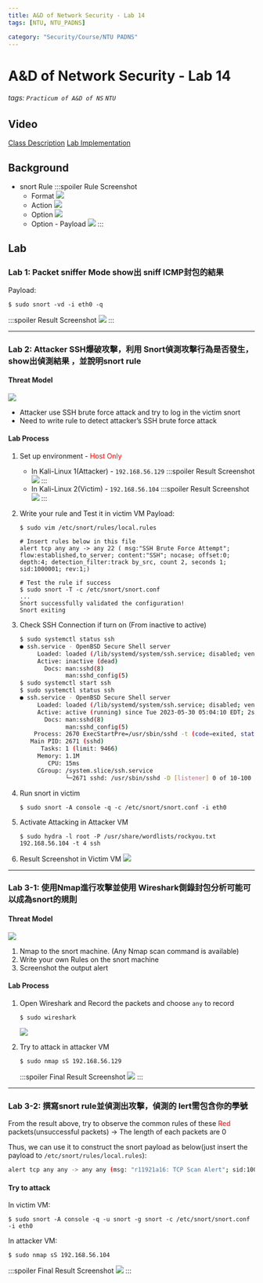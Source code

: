 ```yaml
---
title: A&D of Network Security - Lab 14
tags: [NTU, NTU_PADNS]

category: "Security/Course/NTU PADNS"
---
```


# A&D of Network Security - Lab 14
###### tags: `Practicum of A&D of NS` `NTU`

## Video
[Class Description](https://files-1.dlc.ntu.edu.tw/cool-video/202305/f4f0b276-7211-448a-812b-89b3d194ccde/transcoded.mp4?AWSAccessKeyId=C6ueMrUe5JyPkWQJAyKp&Expires=1685444669&Signature=XXKzQ0FHD31E%2FdKWhlcyX%2BcLQXg%3D)
[Lab Implementation](https://files-1.dlc.ntu.edu.tw/cool-video/202305/b494d4d3-0d67-4672-95ab-37a8c35b70b3/transcoded.mp4?AWSAccessKeyId=C6ueMrUe5JyPkWQJAyKp&Expires=1685432006&Signature=sJvf4b%2BWXnkZY3dCFmX4vHCcyy0%3D)

## Background
* snort Rule
    :::spoiler Rule Screenshot
    * Format
    ![](https://hackmd.io/_uploads/S1pKEV7Ln.png)
    * Action
    ![](https://hackmd.io/_uploads/HygsNEXI2.png)
    * Option
    ![](https://hackmd.io/_uploads/By83VNQUh.png)
    * Option - Payload
    ![](https://hackmd.io/_uploads/rJ6p44QI2.png)
    :::


## Lab

### Lab 1: Packet sniffer Mode show出 sniff ICMP封包的結果
Payload:
```bash!
$ sudo snort -vd -i eth0 -q
```
:::spoiler Result Screenshot
![](https://hackmd.io/_uploads/BJVrHN78h.png)
:::


---

### Lab 2: Attacker SSH爆破攻擊，利用 Snort偵測攻擊行為是否發生，show出偵測結果 ，並說明snort rule

#### Threat Model
![](https://hackmd.io/_uploads/SkDltNQU3.png)
* Attacker use SSH brute force attack and try to log in the victim snort
* Need to write rule to detect attacker’s SSH brute force attack

#### Lab Process
1. Set up environment - <font color="FF0000">Host Only</font>
    * In Kali-Linux 1(Attacker) - `192.168.56.129`
        :::spoiler Result Screenshot
        ![](https://hackmd.io/_uploads/Hkd6FEmI3.png)
        :::
    * In Kali-Linux 2(Victim) - `192.168.56.104`
        :::spoiler Result Screenshot
        ![](https://hackmd.io/_uploads/HkoYt4QU2.png)
        :::
        
2. Write your rule and Test it in victim VM
Payload:
    ```bash!
    $ sudo vim /etc/snort/rules/local.rules

    # Insert rules below in this file
    alert tcp any any -> any 22 ( msg:"SSH Brute Force Attempt"; flow:established,to_server; content:"SSH"; nocase; offset:0; depth:4; detection_filter:track by_src, count 2, seconds 1; sid:1000001; rev:1;)

    # Test the rule if success
    $ sudo snort -T -c /etc/snort/snort.conf
    ...
    Snort successfully validated the configuration!
    Snort exiting
    ```

3. Check SSH Connection if turn on (From inactive to active)
    ```bash
    $ sudo systemctl status ssh
    ● ssh.service - OpenBSD Secure Shell server
         Loaded: loaded (/lib/systemd/system/ssh.service; disabled; vendor preset: disabled)
         Active: inactive (dead)
           Docs: man:sshd(8)
                 man:sshd_config(5)
    $ sudo systemctl start ssh
    $ sudo systemctl status ssh
    ● ssh.service - OpenBSD Secure Shell server
         Loaded: loaded (/lib/systemd/system/ssh.service; disabled; vendor preset: disabled)
         Active: active (running) since Tue 2023-05-30 05:04:10 EDT; 2s ago
           Docs: man:sshd(8)
                 man:sshd_config(5)
        Process: 2670 ExecStartPre=/usr/sbin/sshd -t (code=exited, status=0/SUCCESS)
       Main PID: 2671 (sshd)
          Tasks: 1 (limit: 9466)
         Memory: 1.1M
            CPU: 15ms
         CGroup: /system.slice/ssh.service
                 └─2671 sshd: /usr/sbin/sshd -D [listener] 0 of 10-100 startups
    ```
4. Run snort in victim
    ```bash!
    $ sudo snort -A console -q -c /etc/snort/snort.conf -i eth0
    ```

5. Activate Attacking in Attacker VM
    ```bash!
    $ sudo hydra -l root -P /usr/share/wordlists/rockyou.txt 192.168.56.104 -t 4 ssh
    ```
6. Result Screenshot in Victim VM
    ![](https://hackmd.io/_uploads/SJ0U0VmUh.png)


---

### Lab 3-1: 使用Nmap進行攻擊並使用 Wireshark側錄封包分析可能可以成為snort的規則

#### Threat Model
![](https://hackmd.io/_uploads/H1LrJHQ83.png)
1. Nmap to the snort machine. (Any Nmap scan command is available)
2. Write your own Rules on the snort machine
3. Screenshot the output alert

#### Lab Process
1. Open Wireshark and Record the packets and choose `any` to record
    ```bash!
    $ sudo wireshark
    ```
    ![](https://hackmd.io/_uploads/S1WJxrmLn.png)

2. Try to attack in attacker VM
    ```bash!
    $ sudo nmap sS 192.168.56.129
    ```
    :::spoiler Final Result Screenshot
    ![](https://hackmd.io/_uploads/rk3cCEQIn.png)
    :::

---

###  Lab 3-2: 撰寫snort rule並偵測出攻擊，偵測的 lert需包含你的學號
From the result above, try to observe the common rules of these <font color="FF0000">Red</font> packets(unsuccessful packets) $\to$ The length of each packets are $0$

Thus, we can use it to construct the snort payload as below(just insert the payload to `/etc/snort/rules/local.rules`):
```bash
alert tcp any any -> any any (msg: "r11921a16: TCP Scan Alert"; sid:1000002;dsize:<5;)
```

#### Try to attack
In victim VM:
```bash!
$ sudo snort -A console -q -u snort -g snort -c /etc/snort/snort.conf -i eth0
```

In attacker VM:
```bash!
$ sudo nmap sS 192.168.56.104
```
:::spoiler Final Result Screenshot
![](https://hackmd.io/_uploads/Sy8hCNQI2.png)
:::